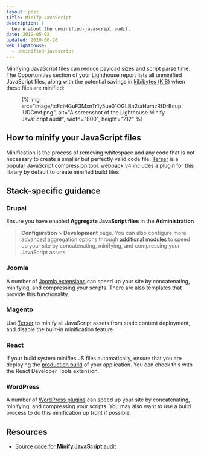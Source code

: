 ```yaml
---
layout: post
title: Minify JavaScript
description: |
  Learn about the unminified-javascript audit.
date: 2019-05-02
updated: 2020-06-20
web_lighthouse:
  - unminified-javascript
---
```


Minifying JavaScript files can reduce payload sizes and script parse time.
The Opportunities section of your Lighthouse report lists
all unminified JavaScript files,
along with the potential savings in [kibibytes (KiB)](https://en.wikipedia.org/wiki/Kibibyte)
when these files are minified:

<figure>
  {% Img src="image/tcFciHGuF3MxnTr1y5ue01OGLBn2/aHumzRfDrBcuplUDCnvf.png", alt="A screenshot of the Lighthouse Minify JavaScript audit", width="800", height="212" %}
</figure>

## How to minify your JavaScript files

Minification is the process of removing whitespace and any code that is not necessary
to create a smaller but perfectly valid code file.
[Terser](https://github.com/terser-js/terser) is a popular JavaScript compression tool.
webpack v4 includes a plugin for this library by default to create minified build files.

## Stack-specific guidance

### Drupal

Ensure you have enabled **Aggregate JavaScript files** in the **Administration**
> **Configuration** > **Development** page. You can also configure more advanced
aggregation options through [additional
modules](https://www.drupal.org/project/project_module?f%5B0%5D=&f%5B1%5D=&f%5B2%5D=im_vid_3%3A123&f%5B3%5D=&f%5B4%5D=sm_field_project_type%3Afull&f%5B5%5D=&f%5B6%5D=&text=javascript+aggregation&solrsort=iss_project_release_usage+desc&op=Search)
to speed up your site by concatenating, minifying, and compressing your
JavaScript assets.

### Joomla

A number of [Joomla
extensions](https://extensions.joomla.org/instant-search/?jed_live%5Bquery%5D=performance)
can speed up your site by concatenating, minifying, and compressing your
scripts. There are also templates that provide this functionality.

### Magento

Use [Terser](https://www.npmjs.com/package/terser) to minify all JavaScript
assets from static content deployment, and disable the built-in minification
feature.

### React

If your build system minifies JS files automatically, ensure that you are
deploying the [production
build](https://reactjs.org/docs/optimizing-performance.html#use-the-production-build)
of your application. You can check this with the React Developer Tools
extension.

### WordPress

A number of [WordPress
plugins](https://wordpress.org/plugins/search/minify+javascript/) can speed up
your site by concatenating, minifying, and compressing your scripts. You may
also want to use a build process to do this minification up front if possible.

## Resources

- [Source code for **Minify JavaScript** audit](https://github.com/GoogleChrome/lighthouse/blob/master/lighthouse-core/audits/byte-efficiency/unminified-javascript.js)
